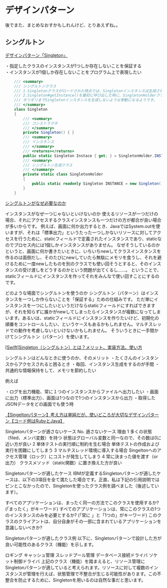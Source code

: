 
# デザインパターン

後でまた、まとめなおすかもしれんけど、とりあえずね。。

## シングルトン

[デザインパターン「Singleton」](https://qiita.com/shoheiyokoyama/items/c16fd547a77773c0ccc1)  

・指定したクラスのインスタンスが1つしか存在しないことを保証する  
・インスタンスが1個しか存在しないことをプログラム上で表現したい  

``` C# : シングルトン実装例
    /// <summary>
    /// シングルトンクラス
    /// 1.Singletonクラスがロードされた時点では、Singletonインスタンスは生成されない
    /// 2.Singleton#getInstance()を最初に呼び出した時に、SingletonHolderクラスがロードされ、Singletonインスタンスが生成される
    /// ギリギリまでSingletonインスタンスを生成しないような挙動になるようです。
    /// </summary>
    class Singleton
    {
        /// <summary>
        /// コンストラクタ
        /// </summary>
        private Singleton() { }
        /// <summary>
        /// インスタンス
        /// </summary>
        /// <returns></returns>
        public static Singleton Instace { get; } = SingletonHolder.INSTANCE;
        /// <summary>
        /// シングルトン生成クラス
        /// </summary>
        private static class SingletonHolder
        {
            public static readonly Singleton INSTANCE = new Singleton();
        }
    }
```

[シングルトンがなぜ必要なのか](https://teratail.com/questions/36721)  

インスタンスがなぜ一つじゃないといけないのか
使えるリソースが一つだけの場合、それにアクセスするクラスインスタンスも一つだけの方が都合が良い場合が多いからです。
例えば、画面に何か出力するとき、JavaではSystem.outを使いますが、それは「標準出力」というたった一つしかないリソースに対してアクセスを行うために、staticフィールドで定義されたインスタンスであり、staticなのでプロセス内には1個しかインスタンスがありません。
なぜそうしているのかというと、画面に何か書きたいときに、いちいちnewしてクラスインスタンスを作るのは面倒だし、そのたびにnewしていたら無駄にメモリを食うし、それを避けるために一度newしたものを別のクラスでも使い回そうとすると、そのインスタンスの受け渡しをどうするのかという問題が出てくるし……。
ということで、staticフィールドにインスタンスを作ってそれをみんなで使い回すことにするのです。

どのような場面でシングルトンを使うのか
シングルトン（パターン）はインスタンスを一つしか作らないことを「保証する」ための仕組みです。
ただ単にインスタンスを一つにしたいというだけならstaticフィールドにすればできますが、それを知らずに誰かがnewしてしまったらインスタンスが複数になってしまいます。あるいは、staticフィールドにインスタンスを作りたいけど、初期化の順番をコントロールしたい、というケースもあるかもしれません。マルチスレッドでの動作を考慮しないといけないかもしれません。
そういうときに一手間かけてシングルトン（パターン）を使います。

[[Swift]Singleton（シングルトン）とは？メリット、実装方法、使い方](https://ticklecode.com/swiftsingleton/)  

シングルトンはどんなときに使うのか、そのメリット
・たくさんのインスタンスからアクセスされると困るとき
・毎回、インスタンス生成をするのが手間
・共通的な情報保持をして、メモリを節約したい

例えば

・ログを出力機能、常に１つのインスタンスからファイルへ出力したい
・画面に出力（標準出力）、画面は1つなので1つのインスタンスから出力
・取得したJSONデータをどの画面でも使う時

[【Singeltonパターン】考え方は単純だが、使いどころが大切なデザインパターン【コード例はRubyとJava】](https://debimate.jp/2020/04/26/%E3%80%90singelton%E3%83%91%E3%82%BF%E3%83%BC%E3%83%B3%E3%80%91%E8%80%83%E3%81%88%E6%96%B9%E3%81%AF%E5%8D%98%E7%B4%94%E3%81%A0%E3%81%8C%E3%80%81%E4%BD%BF%E3%81%84%E3%81%A9%E3%81%93%E3%82%8D%E3%81%8C/)  

Singletonパターンが適さないケース
No.    適さないケース    理由
1    多くの状態（filed、メンバ変数）を持つ    状態はグローバル変数と同一なので、その数は0に近い方が良い
2    単体テストの実行順に制約を生む場合    単体テストの作成および実行を困難にしてしまう
3    マルチスレッド環境に導入する場合    Singeltonへのアクセス管理（ロック）にコストが発生してしまう
4    常に決まった値を渡す（or 出力）    クラスメソッド（static関数）に置き換えた方が良い


Singletonパターンが適したケース
IBMが定義するSingletonパターンが適したケースは、以下の3項目を全て満たした場合です。正直、私は下記の引用説明ではピンとこなかったので、Singletonを使ったクラス例を調べました（後述しています）。

すべてのアプリケーションは、まったく同一の方法でこのクラスを使用するか? (「まったく」がキーワード)
すべてのアプリケーションは、常にこのクラスの1つのインスタンスのみを必要とするか? (「常に 」と「1つの」がキーワード)
このクラスのクライアントは、自分自身がその一部に含まれているアプリケーションを意識しないべきか?


Singletonパターンが適したクラス例
以下に、Singletonパターンで設計した方が良い可能性のあるクラス（機能）を示します。

ロギング
キャッシュ管理
スレッドプール管理
データベース接続ドライバ
ソケット制御ドライバ
上記のクラス（機能）を踏まえると、リソース管理にSingletonパターンが適していると考えられます。リソースに対して複数のインスタンスが管理を行えば、状態管理で不整合が生じる可能性があります。この不整合を防止するために、Singletonを用いるのは自然な事だと思います。
